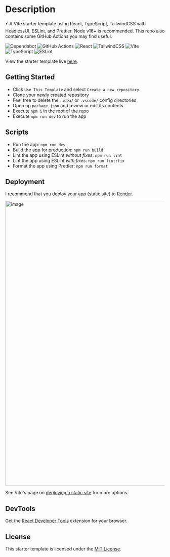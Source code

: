 # Description

⚡ A Vite starter template using React, TypeScript, TailwindCSS with HeadlessUI, ESLint, and Prettier. Node v16+ is recommended. This repo also contains some GitHub Actions you may find useful.

![Dependabot](https://img.shields.io/badge/dependabot-025E8C?style=for-the-badge&logo=dependabot&logoColor=white) ![GitHub Actions](https://img.shields.io/badge/github%20actions-%232671E5.svg?style=for-the-badge&logo=githubactions&logoColor=white) ![React](https://img.shields.io/badge/react-%2320232a.svg?style=for-the-badge&logo=react&logoColor=%2361DAFB) ![TailwindCSS](https://img.shields.io/badge/tailwindcss-%2338B2AC.svg?style=for-the-badge&logo=tailwind-css&logoColor=white) ![Vite](https://img.shields.io/badge/vite-%23646CFF.svg?style=for-the-badge&logo=vite&logoColor=white) ![TypeScript](https://img.shields.io/badge/typescript-%23007ACC.svg?style=for-the-badge&logo=typescript&logoColor=white) ![ESLint](https://img.shields.io/badge/ESLint-4B3263?style=for-the-badge&logo=eslint&logoColor=white)

View the starter template live [here](https://vite-react-ts-tailwindcss.onrender.com/).

## Getting Started

- Click `Use This Template` and select `Create a new repository`
- Clone your newly created repository
- Feel free to delete the `.idea/` or `.vscode/` config directories
- Open up `package.json` and review or edit its contents
- Execute `npm i` in the root of the repo
- Execute `npm run dev` to run the app

## Scripts

- Run the app: `npm run dev`
- Build the app for production: `npm run build`
- Lint the app using ESLint _without fixes_: `npm run lint`
- Lint the app using ESLint _with fixes_: `npm run lint:fix`
- Format the app using Prettier: `npm run format`

## Deployment

I recommend that you deploy your app (static site) to [Render](https://render.com/).

<img width="900" alt="image" src="https://user-images.githubusercontent.com/28689428/202850377-b63fb03c-bca2-4062-b380-49ff42b961b3.png">

See Vite's page on [deploying a static site](https://vitejs.dev/guide/static-deploy.html) for more options.

## DevTools

Get the [React Developer Tools](https://beta.reactjs.org/learn/react-developer-tools) extension for your browser.

## License

This starter template is licensed under the [MIT License](https://github.com/mooship/mooship-vite/blob/main/LICENSE).
